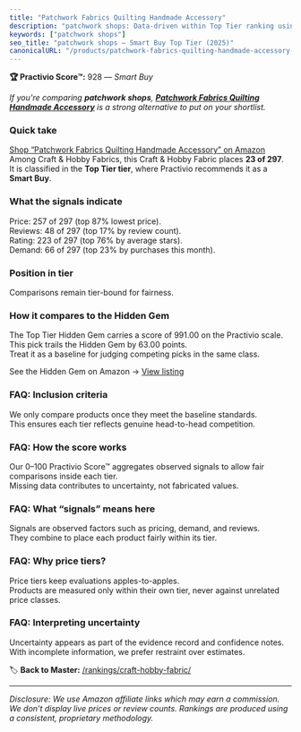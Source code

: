 ```yaml
---
title: "Patchwork Fabrics Quilting Handmade Accessory"
description: "patchwork shops: Data-driven within Top Tier ranking using the Practivio Score™. Positioned by quality, value, demand, findability, momentum."
keywords: ["patchwork shops"]
seo_title: "patchwork shops — Smart Buy Top Tier (2025)"
canonicalURL: "/products/patchwork-fabrics-quilting-handmade-accessory-B0B6FZX35G/"
---
```


**🏆 Practivio Score™:** 928 — _Smart Buy_


*If you're comparing **patchwork shops**, **[Patchwork Fabrics Quilting Handmade Accessory](https://www.amazon.com/dp/B0B6FZX35G?tag=practivio-20)** is a strong alternative to put on your shortlist.*
### Quick take
[Shop “Patchwork Fabrics Quilting Handmade Accessory” on Amazon](https://www.amazon.com/dp/B0B6FZX35G?tag=practivio-20)
Among Craft & Hobby Fabrics, this Craft & Hobby Fabric places **23 of 297**.  
It is classified in the **Top Tier tier**, where Practivio recommends it as a **Smart Buy**.

### What the signals indicate
Price: 257 of 297 (top 87% lowest price).  
Reviews: 48 of 297 (top 17% by review count).  
Rating: 223 of 297 (top 76% by average stars).  
Demand: 66 of 297 (top 23% by purchases this month).

### Position in tier
Comparisons remain tier-bound for fairness.

### How it compares to the Hidden Gem
The Top Tier Hidden Gem carries a score of 991.00 on the Practivio scale.  
This pick trails the Hidden Gem by 63.00 points.  
Treat it as a baseline for judging competing picks in the same class.  

See the Hidden Gem on Amazon → [View listing](https://www.amazon.com/dp/B01LBVYQ6U?tag=practivio-20)

### FAQ: Inclusion criteria
We only compare products once they meet the baseline standards.  
This ensures each tier reflects genuine head-to-head competition.

### FAQ: How the score works
Our 0–100 Practivio Score™ aggregates observed signals to allow fair comparisons inside each tier.  
Missing data contributes to uncertainty, not fabricated values.

### FAQ: What “signals” means here
Signals are observed factors such as pricing, demand, and reviews.  
They combine to place each product fairly within its tier.

### FAQ: Why price tiers?
Price tiers keep evaluations apples-to-apples.  
Products are measured only within their own tier, never against unrelated price classes.

### FAQ: Interpreting uncertainty
Uncertainty appears as part of the evidence record and confidence notes.  
With incomplete information, we prefer restraint over estimates.


🏷️ **Back to Master:** [/rankings/craft-hobby-fabric/](/rankings/craft-hobby-fabric/)

---
_Disclosure: We use Amazon affiliate links which may earn a commission. We don’t display live prices or review counts. Rankings are produced using a consistent, proprietary methodology._
